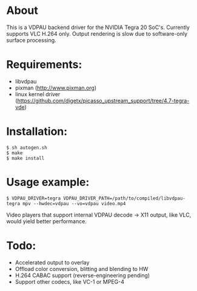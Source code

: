 # About

This is a VDPAU backend driver for the NVIDIA Tegra 20 SoC's. Currently
supports VLC H.264 only. Output rendering is slow due to software-only
surface processing.

# Requirements:

* libvdpau
* pixman (http://www.pixman.org)
* linux kernel driver (https://github.com/digetx/picasso_upstream_support/tree/4.7-tegra-vde)

# Installation:
```
$ sh autogen.sh
$ make
$ make install
```

# Usage example:

```
$ VDPAU_DRIVER=tegra VDPAU_DRIVER_PATH=/path/to/compiled/libvdpau-tegra mpv --hwdec=vdpau --vo=vdpau video.mp4
```

Video players that support internal VDPAU decode -> X11 output, like VLC, would yield better performance.

# Todo:

* Accelerated output to overlay
* Offload color conversion, blitting and blending to HW
* H.264 CABAC support (reverse-engineering pending)
* Support other codecs, like VC-1 or MPEG-4
